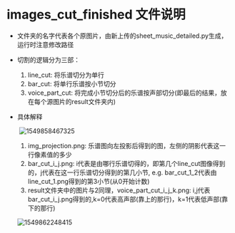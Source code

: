 # images_cut_finished 文件说明

- 文件夹的名字代表各个原图片，由新上传的sheet_music_detailed.py生成，运行时注意修改路径

- 切割的逻辑分为三部：

   	1. line_cut: 将乐谱切分为单行
   	2. bar_cut: 将单行乐谱按小节切分
   	3. voice_part_cut: 将完成小节切分后的乐谱按声部切分(即最后的结果，放在每个源图片的result文件夹内)

- 具体解释

  ​    ![1549858467325](C:\Users\PKU\AppData\Roaming\Typora\typora-user-images\1549858467325.png)

  1. img_projection.png: 乐谱图向左投影后得到的图，左侧的阴影代表这一行像素值的多少
  2. bar_cut_i_j.png: i代表是由哪行乐谱切得的，即第几个line_cut图像得到的，j代表在这一行乐谱切分得到的第几小节, e.g. bar_cut_1_2代表由line_cut_1.png得到的第3小节(从0开始计数)
  3. result文件夹中的图片与2同理，voice_part_cut_i_j_k.png: i,j代表bar_cut_i_j.png得到的,k=0代表高声部(靠上的那行)，k=1代表低声部(靠下的那行)

  ![1549862248415](C:\Users\PKU\AppData\Roaming\Typora\typora-user-images\1549862248415.png)

